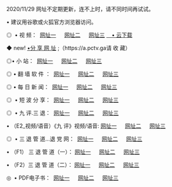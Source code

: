<p>2020/11/29 网址不定期更新，连不上时，请不同时间再试试。
<p>• 建议用谷歌或火狐官方浏览器访问。
<p>◎  • 视 频： 
<a href="http://hed.guitarhaven.com/" target="_blank">网址一</a> 　 
<a href="http://hpz.guitarhaven.com/" target="_blank">网址二</a> 　 
<a href="http://hpz.guitarhaven.com/b.html" target="_blank">网址三</a>
<a href="https://yadi.sk/d/d0sUeAOpal3njw" target="_blank">　• 云下载 </a></p>
<p>◆ new! <a href="http://hug.guitarhaven.com/a.html">•分 享 网 址</a> ;（https://a.pctv.ga请 收 藏） </p>

<p>◎•  小 站：  
<a href="http://hed.guitarhaven.com/f.html" target="_blank">网址一</a> 　 
<a href="http://hpz.guitarhaven.com/h.html" target="_blank">网址二</a> 　 
<a href="http://hpz.guitarhaven.com/k/" target="_blank">网址三</a></p><p>

<p>◎  • 翻 墙 软 件 ：  
<a href="http://hed.guitarhaven.com/ff/" target="_blank">网址一</a> 　 
<a href="http://hpz.guitarhaven.com/s/read/a1_nd.html" target="_blank">网址二</a> 　 
<a href="http://hpz.guitarhaven.com/ff/index.html" target="_blank">网址三</a></p>
<p>◎  • 每 日 新 闻：  
<a href="http://hed.guitarhaven.com/day/" target="_blank">网址一</a> 　 
<a href="http://hpz.guitarhaven.com/day/" target="_blank">网址二</a> 　 
<a href="http://hpz.guitarhaven.com/day/index.html" target="_blank">网址三</a></p>
<p>◎   • 短 波 分 享：  
<a href="http://hed.guitarhaven.com/h/" target="_blank">网址一</a> 　 
<a href="http://hpz.guitarhaven.com/h/" target="_blank">网址二</a> 　 
<a href="http://hpz.guitarhaven.com/h/index.html" target="_blank">网址三</a></p>
<p>◎   • 九 评.三 退：  
<a href="http://hed.guitarhaven.com/t/" target="_blank">网址一</a> 　 
<a href="http://hpz.guitarhaven.com/v2/index.html" target="_blank">网址二</a> 　 
<a href="http://hpz.guitarhaven.com/tt/index.html" target="_blank">网址三</a> 　</p>
<p>  • （E2_视频/语音）《九 评》视频/语音: 
<a href="http://hpz.guitarhaven.com/7738.html" target="_blank">网址一</a> 　 
<a href="http://hpz.guitarhaven.com/7614.html" target="_blank">网址二</a> 　 
<a href="http://hpz.guitarhaven.com/7633.html" target="_blank">网址三</a></p>
<p>◎   • 三 退 管 道...退 党 网：  
<a href="http://hed.guitarhaven.com/go/td1.html" target="_blank">网址一</a> 　 
<a href="http://hpz.guitarhaven.com/go/td2.html" target="_blank">网址二</a> 　 
<a href="http://hpz.guitarhaven.com/go/td3.html" target="_blank">网址三</a></p>
<p>  • （F1） 三 退 管 道（一）： 
<a href="http://hed.guitarhaven.com/dd/" target="_blank">网址一</a> 　 
<a href="http://hpz.guitarhaven.com/s/read/a1_tdx.html" target="_blank">网址二</a> 　 
<a href="http://hpz.guitarhaven.com/dd/" target="_blank">网址三</a></p>
<p>  • （F2）三 退 管 道（二）： 
<a href="http://hpz.guitarhaven.com/d/" target="_blank">网址一</a> 　 
<a href="http://hed.guitarhaven.com/d/index.html" target="_blank">网址二</a> 　 
<a href="http://hpz.guitarhaven.com/d/" target="_blank">网址三</a></p>
<p>◎   • PDF电子书：  
<a href="http://hed.guitarhaven.com/p/" target="_blank">网址一</a> 　 
<a href="http://hpz.guitarhaven.com/p/index.html" target="_blank">网址二</a> 　 
<a href="http://hpz.guitarhaven.com/p/" target="_blank">网址三</a></p>
